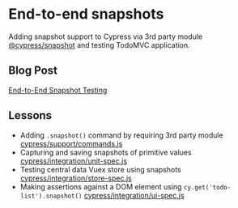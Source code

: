 # End-to-end snapshots

Adding snapshot support to Cypress via 3rd party module [@cypress/snapshot](https://github.com/cypress-io/snapshot) and testing TodoMVC application.

## Blog Post

[End-to-End Snapshot Testing](https://www.cypress.io/blog/2018/01/16/end-to-end-snapshot-testing/)

## Lessons

- Adding `.snapshot()` command by requiring 3rd party module [cypress/support/commands.js](cypress/support/commands.js)
- Capturing and saving snapshots of primitive values [cypress/integration/unit-spec.js](cypress/integration/unit-spec.js)
- Testing central data Vuex store using snapshots [cypress/integration/store-spec.js](cypress/integration/store-spec.js)
- Making assertions against a DOM element using `cy.get('todo-list').snapshot()`  [cypress/integration/ui-spec.js](cypress/integration/ui-spec.js)
